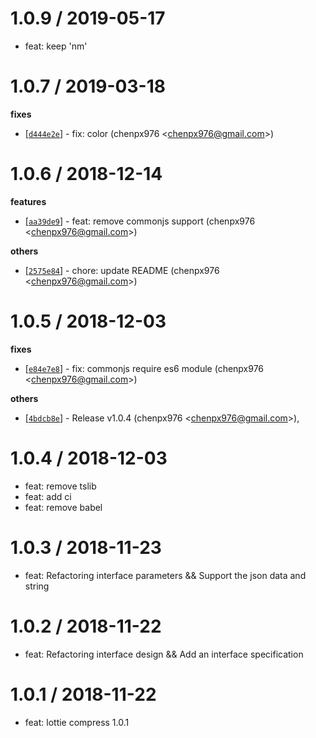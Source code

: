 
1.0.9 / 2019-05-17
==================

  * feat: keep 'nm'

1.0.7 / 2019-03-18
==================

**fixes**
  * [[`d444e2e`](http://github.com/Lottie-Lint/lottie-compress/commit/d444e2e0996fced7bbec9b4c23566e3af4744ea0)] - fix: color (chenpx976 <<chenpx976@gmail.com>>)

1.0.6 / 2018-12-14
==================

**features**
  * [[`aa39de9`](http://github.com/Lottie-Lint/lottie-compress/commit/aa39de97cbf93cbd5a4ade952d77bb4bb94d1e47)] - feat: remove commonjs support (chenpx976 <<chenpx976@gmail.com>>)

**others**
  * [[`2575e84`](http://github.com/Lottie-Lint/lottie-compress/commit/2575e84fbae3a5ccfce85a9618f426b8ed02af10)] - chore: update README (chenpx976 <<chenpx976@gmail.com>>)

1.0.5 / 2018-12-03
==================

**fixes**
  * [[`e84e7e8`](http://github.com/Lottie-Lint/lottie-compress/commit/e84e7e8b14aaa3dd5fcef799379645973d0b5f1f)] - fix: commonjs require es6 module (chenpx976 <<chenpx976@gmail.com>>)

**others**
  * [[`4bdcb8e`](http://github.com/Lottie-Lint/lottie-compress/commit/4bdcb8eb9b1d21c1cd1da49ead9b46fd315811a8)] - Release v1.0.4 (chenpx976 <<chenpx976@gmail.com>>),

1.0.4 / 2018-12-03
==================

  * feat: remove tslib
  * feat: add ci
  * feat: remove babel

1.0.3 / 2018-11-23
==================

  * feat: Refactoring interface parameters && Support the json data and string

1.0.2 / 2018-11-22
==================

  * feat: Refactoring interface design && Add an interface specification

1.0.1 / 2018-11-22
==================

  * feat: lottie compress 1.0.1
